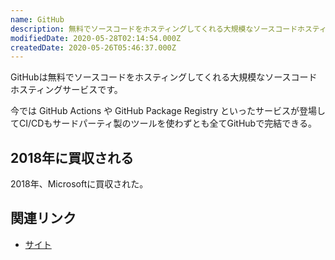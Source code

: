 ```yaml
---
name: GitHub
description: 無料でソースコードをホスティングしてくれる大規模なソースコードホスティングサービス
modifiedDate: 2020-05-28T02:14:54.000Z
createdDate: 2020-05-26T05:46:37.000Z
---
```


GitHubは無料でソースコードをホスティングしてくれる大規模なソースコードホスティングサービスです。

今では GitHub Actions や GitHub Package Registry といったサービスが登場してCI/CDもサードパーティ製のツールを使わずとも全てGitHubで完結できる。

## 2018年に買収される

2018年、Microsoftに買収された。

## 関連リンク

- [サイト](https://github.com)
